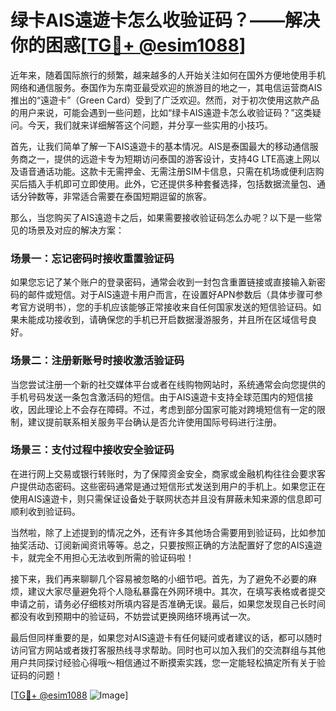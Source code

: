 # 绿卡AIS遠遊卡怎么收验证码？——解决你的困惑[[TG💪+ @esim1088](https://t.me/s/esim1088)]

近年来，随着国际旅行的频繁，越来越多的人开始关注如何在国外方便地使用手机网络和通信服务。泰国作为东南亚最受欢迎的旅游目的地之一，其电信运营商AIS推出的“遠遊卡”（Green Card）受到了广泛欢迎。然而，对于初次使用这款产品的用户来说，可能会遇到一些问题，比如“绿卡AIS遠遊卡怎么收验证码？”这类疑问。今天，我们就来详细解答这个问题，并分享一些实用的小技巧。

首先，让我们简单了解一下AIS遠遊卡的基本情况。AIS是泰国最大的移动通信服务商之一，提供的远遊卡专为短期访问泰国的游客设计，支持4G LTE高速上网以及语音通话功能。这款卡无需押金、无需注册SIM卡信息，只需在机场或便利店购买后插入手机即可立即使用。此外，它还提供多种套餐选择，包括数据流量包、通话分钟数等，非常适合需要在泰国短期逗留的旅客。

那么，当您购买了AIS遠遊卡之后，如果需要接收验证码怎么办呢？以下是一些常见的场景及对应的解决方案：

### 场景一：忘记密码时接收重置验证码

如果您忘记了某个账户的登录密码，通常会收到一封包含重置链接或直接输入新密码的邮件或短信。对于AIS遠遊卡用户而言，在设置好APN参数后（具体步骤可参考官方说明书），您的手机应该能够正常接收来自任何国家发送的短信验证码。如果未能成功接收到，请确保您的手机已开启数据漫游服务，并且所在区域信号良好。

### 场景二：注册新账号时接收激活验证码

当您尝试注册一个新的社交媒体平台或者在线购物网站时，系统通常会向您提供的手机号码发送一条包含激活码的短信。由于AIS遠遊卡支持全球范围内的短信接收，因此理论上不会存在障碍。不过，考虑到部分国家可能对跨境短信有一定的限制，建议提前联系相关服务平台确认是否允许使用国际号码进行注册。

### 场景三：支付过程中接收安全验证码

在进行网上交易或银行转账时，为了保障资金安全，商家或金融机构往往会要求客户提供动态密码。这些密码通常是通过短信形式发送到用户的手机上。如果您正在使用AIS遠遊卡，则只需保证设备处于联网状态并且没有屏蔽未知来源的信息即可顺利收到验证码。

当然啦，除了上述提到的情况之外，还有许多其他场合需要用到验证码，比如参加抽奖活动、订阅新闻资讯等等。总之，只要按照正确的方法配置好了您的AIS遠遊卡，就完全不用担心无法收到所需的验证码啦！

接下来，我们再来聊聊几个容易被忽略的小细节吧。首先，为了避免不必要的麻烦，建议大家尽量避免将个人隐私暴露在外网环境中。其次，在填写表格或者提交申请之前，请务必仔细核对所填内容是否准确无误。最后，如果您发现自己长时间都没有收到预期中的验证码，不妨尝试更换网络环境再试一次。

最后但同样重要的是，如果您对AIS遠遊卡有任何疑问或者建议的话，都可以随时访问官方网站或者拨打客服热线寻求帮助。同时也可以加入我们的交流群组与其他用户共同探讨经验心得哦～相信通过不断摸索实践，您一定能轻松搞定所有关于验证码的问题！

[[TG💪+ @esim1088](https://t.me/s/esim1088) ![Image](https://i.postimg.cc/4NQfJmqS/Snipaste-2025-05-13-00-14-12.png)]